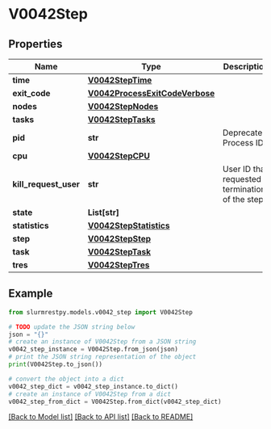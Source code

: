 # V0042Step


## Properties

Name | Type | Description | Notes
------------ | ------------- | ------------- | -------------
**time** | [**V0042StepTime**](V0042StepTime.md) |  | [optional]
**exit_code** | [**V0042ProcessExitCodeVerbose**](V0042ProcessExitCodeVerbose.md) |  | [optional]
**nodes** | [**V0042StepNodes**](V0042StepNodes.md) |  | [optional]
**tasks** | [**V0042StepTasks**](V0042StepTasks.md) |  | [optional]
**pid** | **str** | Deprecated; Process ID | [optional]
**cpu** | [**V0042StepCPU**](V0042StepCPU.md) |  | [optional]
**kill_request_user** | **str** | User ID that requested termination of the step | [optional]
**state** | **List[str]** |  | [optional]
**statistics** | [**V0042StepStatistics**](V0042StepStatistics.md) |  | [optional]
**step** | [**V0042StepStep**](V0042StepStep.md) |  | [optional]
**task** | [**V0042StepTask**](V0042StepTask.md) |  | [optional]
**tres** | [**V0042StepTres**](V0042StepTres.md) |  | [optional]

## Example

```python
from slurmrestpy.models.v0042_step import V0042Step

# TODO update the JSON string below
json = "{}"
# create an instance of V0042Step from a JSON string
v0042_step_instance = V0042Step.from_json(json)
# print the JSON string representation of the object
print(V0042Step.to_json())

# convert the object into a dict
v0042_step_dict = v0042_step_instance.to_dict()
# create an instance of V0042Step from a dict
v0042_step_from_dict = V0042Step.from_dict(v0042_step_dict)
```
[[Back to Model list]](../README.md#documentation-for-models) [[Back to API list]](../README.md#documentation-for-api-endpoints) [[Back to README]](../README.md)


